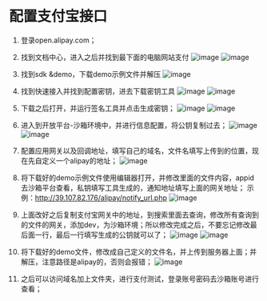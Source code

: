 # 配置支付宝接口
1. 登录open.alipay.com；
2. 找到文档中心，进入之后并找到最下面的电脑网站支付
![image](http://notecdn.heny.vip/images/配置支付宝接口-01.png)
![image](http://notecdn.heny.vip/images/配置支付宝接口-02.png)
3. 找到sdk &demo，下载demo示例文件并解压
![image](http://notecdn.heny.vip/images/配置支付宝接口-03.png)
4. 找到快速接入并找到配置密钥，进去下载密钥工具
![image](http://notecdn.heny.vip/images/配置支付宝接口-04.png)
![image](http://notecdn.heny.vip/images/配置支付宝接口-05.png)

5. 下载之后打开，并运行签名工具并点击生成密钥；
![image](http://notecdn.heny.vip/images/配置支付宝接口-06.png)
![image](http://notecdn.heny.vip/images/配置支付宝接口-07.png)
6. 进入到开放平台-沙箱环境中，并进行信息配置，将公钥复制过去；
![image](http://notecdn.heny.vip/images/配置支付宝接口-08.png)
![image](http://notecdn.heny.vip/images/配置支付宝接口-09.png)

7. 配置应用网关以及回调地址，填写自己的域名，文件名填写上传到的位置，现在先自定义一个alipay的地址；
![image](http://notecdn.heny.vip/images/配置支付宝接口-10.png)
8. 将下载好的demo示例文件使用编辑器打开，并修改里面的文件内容，appid去沙箱平台查看，私钥填写工具生成的，通知地址填写上面的网关地址；
示例：http://39.107.82.176/alipay/notify_url.php
![image](http://notecdn.heny.vip/images/配置支付宝接口-11.png)
9. 上面改好之后复制支付宝网关中的地址，到搜索里面去查询，修改所有查询到的文件的网关，添加dev，为沙箱环境；所以修改完成之后，不要忘记修改最后面一行，最后一行填写生成的公钥就可以了；
![image](http://notecdn.heny.vip/images/配置支付宝接口-12.png)
![image](http://notecdn.heny.vip/images/配置支付宝接口-13.png)
10. 将下载好的demo文件，修改成自己定义的文件名，并上传到服务器上面；并解压，注意路径是alipay的，否则会报错；
![image](http://notecdn.heny.vip/images/配置支付宝接口-14.png)
11. 之后可以访问域名加上文件夹，进行支付测试，登录账号密码去沙箱账号进行查看；